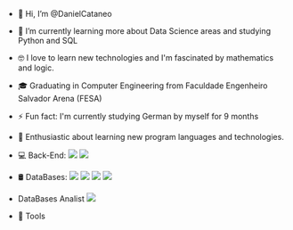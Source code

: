 - 👋 Hi, I’m @DanielCataneo
- 🌱 I’m currently learning more about Data Science areas and studying Python and SQL 
- 🤓 I love to learn new technologies and I'm fascinated by mathematics and logic.
- 🎓 Graduating in Computer Engineering from Faculdade Engenheiro Salvador Arena (FESA)
- ⚡ Fun fact: I'm currently studying German by myself for 9 months
- 🌱 Enthusiastic about learning new program languages and technologies.

- 💻 Back-End:   <img src = "https://img.shields.io/badge/C%23-239120?style=for-the-badge&logo=c-sharp&logoColor=white"> <img src = "https://img.shields.io/badge/Java-ED8B00?style=for-the-badge&logo=java&logoColor=white">

- 🛢 DataBases:  <img src = "https://img.shields.io/badge/Microsoft_SQL_Server-CC2927?style=for-the-badge&logo=microsoft-sql-server&logoColor=white"> <img src = "https://img.shields.io/badge/Microsoft_Excel-217346?style=for-the-badge&logo=microsoft-excel&logoColor=white"> <img src = "https://img.shields.io/badge/PostgreSQL-316192?style=for-the-badge&logo=postgresql&logoColor=white"> <img src = "https://img.shields.io/badge/MySQL-00000F?style=for-the-badge&logo=mysql&logoColor=white">

- DataBases Analist <img src = "https://img.shields.io/badge/Python-14354C?style=for-the-badge&logo=python&logoColor=white">

- 🔧 Tools
<!---
DanielCataneo/DanielCataneo is a ✨ special ✨ repository because its `README.md` (this file) appears on your GitHub profile.
You can click the Preview link to take a look at your changes.
--->
